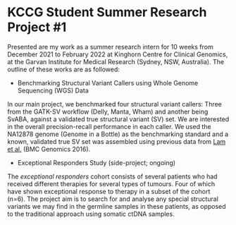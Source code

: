 # KCCG Student Summer Research Project #1

Presented are my work as a summer research intern for 10 weeks from December 2021 to February 2022 at Kinghorn Centre for Clinical Genomics, at the Garvan Institute for Medical Research (Sydney, NSW, Australia). The outline of these works are as followed:

- Benchmarking Structural Variant Callers using Whole Genome Sequencing (WGS) Data

In our main project, we benchmarked four structural variant callers: Three from the GATK-SV workflow (Delly, Manta, Wham) and another being SvABA, against a validated true structural variant (SV) set. We are interested in the overall precision-recall performance in each caller. We used the NA12878 genome (Genome in a Bottle) as the benchmarking standard and a known, validated true SV set was assembled using previous data from [Lam et al.](https://doi.org/10.1186/s12864-016-2366-2) (BMC Genomics 2016).


- Exceptional Responders Study (side-project; ongoing)

The *exceptional responders* cohort consists of several patients who had received different therapies for several types of tumours. Four of which have shown exceptional response to therapy in a subset of the cohort (n=6). The project aim is to search for and analyse any special structural variants we may find in the germline samples in these patients, as opposed to the traditional approach using somatic ctDNA samples.
